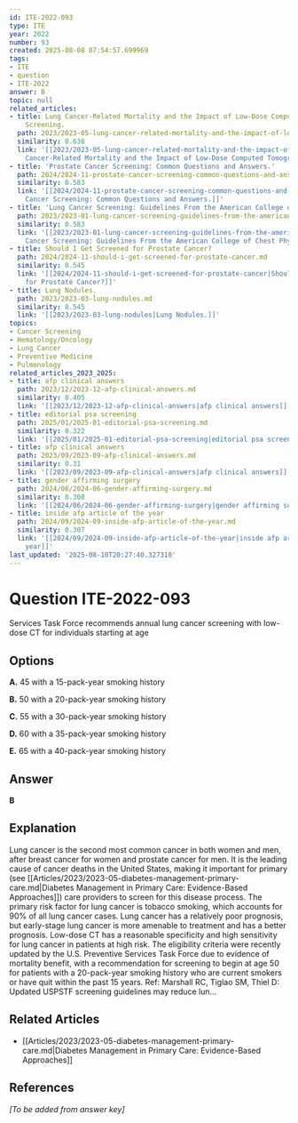 ```yaml
---
id: ITE-2022-093
type: ITE
year: 2022
number: 93
created: 2025-08-08 07:54:57.699969
tags:
- ITE
- question
- ITE-2022
answer: B
topic: null
related_articles:
- title: Lung Cancer-Related Mortality and the Impact of Low-Dose Computed Tomography
    Screening.
  path: 2023/2023-05-lung-cancer-related-mortality-and-the-impact-of-low-dose-com.md
  similarity: 0.636
  link: '[[2023/2023-05-lung-cancer-related-mortality-and-the-impact-of-low-dose-com|Lung
    Cancer-Related Mortality and the Impact of Low-Dose Computed Tomography Screening.]]'
- title: 'Prostate Cancer Screening: Common Questions and Answers.'
  path: 2024/2024-11-prostate-cancer-screening-common-questions-and-answers.md
  similarity: 0.583
  link: '[[2024/2024-11-prostate-cancer-screening-common-questions-and-answers|Prostate
    Cancer Screening: Common Questions and Answers.]]'
- title: 'Lung Cancer Screening: Guidelines From the American College of Chest Physicians.'
  path: 2023/2023-01-lung-cancer-screening-guidelines-from-the-american-college-o.md
  similarity: 0.583
  link: '[[2023/2023-01-lung-cancer-screening-guidelines-from-the-american-college-o|Lung
    Cancer Screening: Guidelines From the American College of Chest Physicians.]]'
- title: Should I Get Screened for Prostate Cancer?
  path: 2024/2024-11-should-i-get-screened-for-prostate-cancer.md
  similarity: 0.545
  link: '[[2024/2024-11-should-i-get-screened-for-prostate-cancer|Should I Get Screened
    for Prostate Cancer?]]'
- title: Lung Nodules.
  path: 2023/2023-03-lung-nodules.md
  similarity: 0.545
  link: '[[2023/2023-03-lung-nodules|Lung Nodules.]]'
topics:
- Cancer Screening
- Hematology/Oncology
- Lung Cancer
- Preventive Medicine
- Pulmonology
related_articles_2023_2025:
- title: afp clinical answers
  path: 2023/12/2023-12-afp-clinical-answers.md
  similarity: 0.405
  link: '[[2023/12/2023-12-afp-clinical-answers|afp clinical answers]]'
- title: editorial psa screening
  path: 2025/01/2025-01-editorial-psa-screening.md
  similarity: 0.322
  link: '[[2025/01/2025-01-editorial-psa-screening|editorial psa screening]]'
- title: afp clinical answers
  path: 2023/09/2023-09-afp-clinical-answers.md
  similarity: 0.31
  link: '[[2023/09/2023-09-afp-clinical-answers|afp clinical answers]]'
- title: gender affirming surgery
  path: 2024/06/2024-06-gender-affirming-surgery.md
  similarity: 0.308
  link: '[[2024/06/2024-06-gender-affirming-surgery|gender affirming surgery]]'
- title: inside afp article of the year
  path: 2024/09/2024-09-inside-afp-article-of-the-year.md
  similarity: 0.307
  link: '[[2024/09/2024-09-inside-afp-article-of-the-year|inside afp article of the
    year]]'
last_updated: '2025-08-10T20:27:40.327310'
---
```


# Question ITE-2022-093

Services Task Force recommends annual lung cancer screening with low-dose CT for individuals starting at age

## Options

**A.** 45 with a 15-pack-year smoking history

**B.** 50 with a 20-pack-year smoking history

**C.** 55 with a 30-pack-year smoking history

**D.** 60 with a 35-pack-year smoking history

**E.** 65 with a 40-pack-year smoking history

## Answer

**B**

## Explanation

Lung cancer is the second most common cancer in both women and men, after breast cancer for women
and prostate cancer for men. It is the leading cause of cancer deaths in the United States, making it
important for primary (see [[Articles/2023/2023-05-diabetes-management-primary-care.md|Diabetes Management in Primary Care: Evidence-Based Approaches]]) care providers to screen for this disease process. The primary risk factor for lung
cancer is tobacco smoking, which accounts for 90% of all lung cancer cases. Lung cancer has a relatively
poor prognosis, but early-stage lung cancer is more amenable to treatment and has a better prognosis.
Low-dose CT has a reasonable specificity and high sensitivity for lung cancer in patients at high risk. The
eligibility criteria were recently updated by the U.S. Preventive Services Task Force due to evidence of
mortality benefit, with a recommendation for screening to begin at age 50 for patients with a 20-pack-year
smoking history who are current smokers or have quit within the past 15 years.
Ref: Marshall RC, Tiglao SM, Thiel D: Updated USPSTF screening guidelines may reduce lun...



## Related Articles

- [[Articles/2023/2023-05-diabetes-management-primary-care.md|Diabetes Management in Primary Care: Evidence-Based Approaches]]

## References

*[To be added from answer key]*
